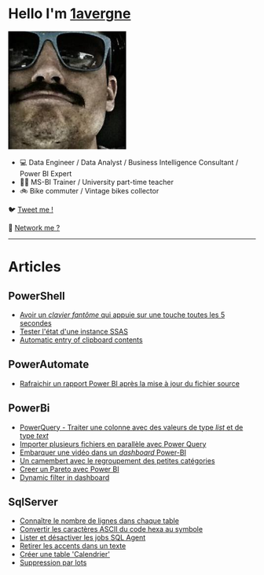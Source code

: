 # Hello I'm [1avergne](https://github.com/1avergne) 

![image](/Images/avatar-1avergne.jpg)

- 💻 Data Engineer / Data Analyst / Business Intelligence Consultant / Power BI Expert
- 👨‍🏫 MS-BI Trainer / University part-time teacher 
- 🚲 Bike commuter / Vintage bikes collector 

🐦 [Tweet me !](https://twitter.com/1avergne)

🤝 [Network me ?](https://www.linkedin.com/in/amaurylavergne/)

---

# Articles

## PowerShell
- [Avoir un _clavier fantôme_ qui appuie sur une touche toutes les 5 secondes](./Articles/PowerShell/20221012-clavier-fantome.html)
- [Tester l'état d'une instance SSAS](./Articles/PowerShell/tester-instance-ssas.html)
- [Automatic entry of clipboard contents](./Articles/PowerShell/Clipboard-automatic-entry.html)

## PowerAutomate
- [Rafraichir un rapport Power BI après la mise à jour du fichier source](./Articles/PowerAutomate/20221011-traiter-un-rapport-apres-maj-sharepoint.html)

## PowerBi
- [PowerQuery - Traiter une colonne avec des valeurs de type _list_ et de type _text_](./Articles/PowerBi/20221005-PowerQuery-Colonne-liste-et-texte.html)
- [Importer plusieurs fichiers en parallèle avec Power Query](./Articles/PowerBi/20221003-import-plusieurs_fichiers.html)
- [Embarquer une vidéo dans un _dashboard_ Power-BI](./Articles/PowerBi/Embarquer-une-vidéo-dans-un-Dashboard-Power-BI.html)
- [Un camembert avec le regroupement des petites catégories](./Articles/PowerBi/Camembert-avec-regroupement.html)
- [Creer un Pareto avec Power BI](./Articles/PowerBi/Créer-un-Pareto.html)
- [Dynamic filter in dashboard](./Articles/PowerBi/Dynamic-filter-in-dashboard.html)

## SqlServer
- [Connaître le nombre de lignes dans chaque table](./Articles/SqlServer/compter-nombre-lignes.html)
- [Convertir les caractères ASCII du code hexa au symbole](./Articles/SqlServer/convertir-code-hexa-sql.html)
- [Lister et désactiver les jobs SQL Agent](./Articles/SqlServer/Lister-desactiver-jobs-sqlAgent.html)
- [Retirer les accents dans un texte](./Articles/SqlServer/supprimer-accents.html)
- [Créer une table 'Calendrier'](./Articles/SqlServer/creer-calendrier-sql.html)
- [Suppression par lots](./Articles/SqlServer/suppression-lot.html)
